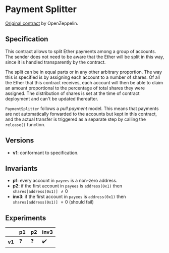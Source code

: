 # Payment Splitter
[Original contract](https://github.com/OpenZeppelin/openzeppelin-contracts/blob/master/contracts/finance/PaymentSplitter.sol) by OpenZeppelin.

## Specification
This contract allows to split Ether payments among a group of accounts. The
sender does not need to be aware that the Ether will be split in this way,
since it is handled transparently by the contract.
 
The split can be in equal parts or in any other arbitrary proportion. The way
this is specified is by assigning each account to a number of shares. Of all
the Ether that this contract receives, each account will then be able to
claim an amount proportional to the percentage of total shares they were
assigned. The distribution of shares is set at the time of contract
deployment and can't be updated thereafter.

`PaymentSplitter` follows a _pull payment_ model. This means that payments
are not automatically forwarded to the accounts but kept in this contract,
and the actual transfer is triggered as a separate step by calling the
`release()` function. 

## Versions
- **v1**: conformant to specification.

## Invariants
- **p1**: every account in `payees` is a non-zero address.
- **p2**: if the first account in `payees` is `address(0x1)` then
  `shares[address(0x1)]` $\neq 0$ 
- **inv3**: if the first account in `payees` is `address(0x1)` then 
  `shares[address(0x1)]` $= 0$ (should fail)

## Experiments

|        | **p1**     | **p2**     | **inv3**           |
| ------ | ---------- | ---------- | ------------------ |
| **v1** | :question: | :question: | :heavy_check_mark: |
